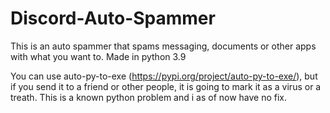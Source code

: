 # Discord-Auto-Spammer
This is an auto spammer that spams messaging, documents or other apps with what you want to.
Made in python 3.9

You can use auto-py-to-exe (https://pypi.org/project/auto-py-to-exe/), but if you send it to a friend or other people, it is going to mark it as a virus or a treath. This is a known python problem and i as of now have no fix.
